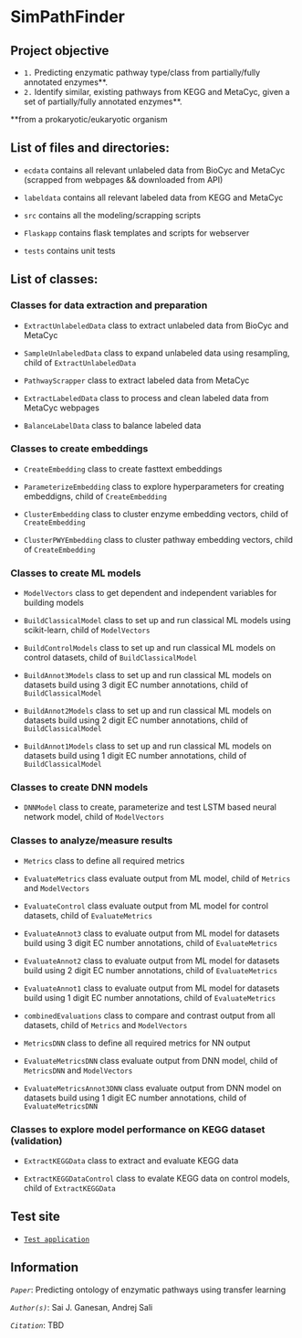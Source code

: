 # SimPathFinder

## Project objective 
- `1.` Predicting enzymatic pathway type/class from partially/fully annotated enzymes**.
- `2.` Identify similar, existing pathways from KEGG and MetaCyc, given a set of partially/fully annotated enzymes**. 

**from a prokaryotic/eukaryotic organism


## List of files and directories:

- `ecdata`     contains all relevant unlabeled data from BioCyc and MetaCyc (scrapped from webpages && downloaded from API) 

- `labeldata`   contains all relevant labeled data from KEGG and MetaCyc 

- `src`      contains all the modeling/scrapping scripts  

- `Flaskapp`  contains flask templates and scripts for webserver

- `tests`    contains unit tests

## List of classes:


### Classes for data extraction and preparation

- `ExtractUnlabeledData`  class to extract unlabeled data from BioCyc and MetaCyc
             
- `SampleUnlabeledData`  class to expand unlabeled data using resampling, child of `ExtractUnlabeledData` 

- `PathwayScrapper` class to extract labeled data from MetaCyc

- `ExtractLabeledData` class to process and clean labeled data from MetaCyc webpages
                  
- `BalanceLabelData` class to balance labeled data



### Classes to create embeddings 

- `CreateEmbedding` class to create fasttext embeddings 

- `ParameterizeEmbedding` class to explore hyperparameters for creating embeddigns, child of `CreateEmbedding`

- `ClusterEmbedding` class to cluster enzyme embedding vectors, child of `CreateEmbedding`

- `ClusterPWYEmbedding` class to cluster pathway embedding vectors, child of `CreateEmbedding`


### Classes to create ML models 

- `ModelVectors` class to get dependent and independent variables for building models

- `BuildClassicalModel` class to set up and run classical ML models using scikit-learn, child of `ModelVectors`

- `BuildControlModels` class to set up and run classical ML models on control datasets, child of `BuildClassicalModel`

- `BuildAnnot3Models` class to set up and run classical ML models on datasets build using 3 digit EC number annotations, child of `BuildClassicalModel` 

- `BuildAnnot2Models` class to set up and run classical ML models on datasets build using 2 digit EC number annotations, child of `BuildClassicalModel` 

- `BuildAnnot1Models` class to set up and run classical ML models on datasets build using 1 digit EC number annotations, child of `BuildClassicalModel`


### Classes to create DNN models 

- `DNNModel` class to create, parameterize and test LSTM based neural network model, child of `ModelVectors`


### Classes to analyze/measure results 

- `Metrics` class to define all required metrics 

- `EvaluateMetrics` class evaluate output from ML model, child of `Metrics` and `ModelVectors`

- `EvaluateControl` class evaluate output from ML model for control datasets, child of `EvaluateMetrics`

- `EvaluateAnnot3` class to evaluate output from ML model for datasets build using 3 digit EC number annotations, child of `EvaluateMetrics` 

- `EvaluateAnnot2` class to evaluate output from ML model for datasets build using 2 digit EC number annotations, child of `EvaluateMetrics` 

- `EvaluateAnnot1` class to evaluate output from ML model for datasets build using 1 digit EC number annotations, child of `EvaluateMetrics` 

- `combinedEvaluations` class to compare and contrast output from all datasets, child of `Metrics` and `ModelVectors`

- `MetricsDNN` class to define all required metrics for NN output

- `EvaluateMetricsDNN` class evaluate output from DNN model, child of `MetricsDNN` and `ModelVectors`

- `EvaluateMetricsAnnot3DNN` class evaluate output from DNN model on datasets build using 1 digit EC number annotations, child of `EvaluateMetricsDNN`


### Classes to explore model performance on KEGG dataset (validation)

- `ExtractKEGGData` class to extract and evaluate KEGG data

- `ExtractKEGGDataControl` class to evalate KEGG data on control models, child of `ExtractKEGGData`


## Test site 

- [`Test application`](https://modbase.compbio.ucsf.edu/SimPathFinder/) 

## Information

_`Paper`_: Predicting ontology of enzymatic pathways using transfer learning

_`Author(s)`_: Sai J. Ganesan, Andrej Sali

_`Citation`_: TBD


